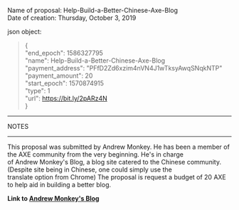 Name of proposal: Help-Build-a-Better-Chinese-Axe-Blog      
Date of creation: Thursday, October 3, 2019      

json object:      
>{     
>"end_epoch": 1586327795     
>"name": Help-Build-a-Better-Chinese-Axe-Blog              
>"payment_address": "PFfD2Zd6xzim4nVN4J1wTksyAwqSNqkNTP"      
>"payment_amount": 20         
>"start_epoch": 1570874915        
>"type": 1         
>"url": https://bit.ly/2pARz4N                         
>}         

<hr />NOTES      
<hr />       

This proposal was submitted by Andrew Monkey.  He has been a member of the AXE community from the very beginning.  He's in charge     
of Andrew Monkey's Blog, a blog site catered to the Chinese community.  (Despite site being in Chinese, one could simply use the      
translate option from Chrome) The proposal is request a budget of 20 AXE to help aid in building a better blog.     


**Link to [Andrew Monkey's Blog](http://andehou.cryptopowered.club/?cat=2/)**      
